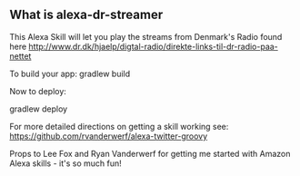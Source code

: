 What is alexa-dr-streamer
--------------------------------------

This Alexa Skill will let you play the streams from Denmark's Radio found here http://www.dr.dk/hjaelp/digtal-radio/direkte-links-til-dr-radio-paa-nettet

To build your app:
gradlew build

Now to deploy:

gradlew deploy

For more detailed directions on getting a skill working see:
https://github.com/rvanderwerf/alexa-twitter-groovy

Props to Lee Fox and Ryan Vanderwerf for getting me started with Amazon Alexa skills - it's so much fun!